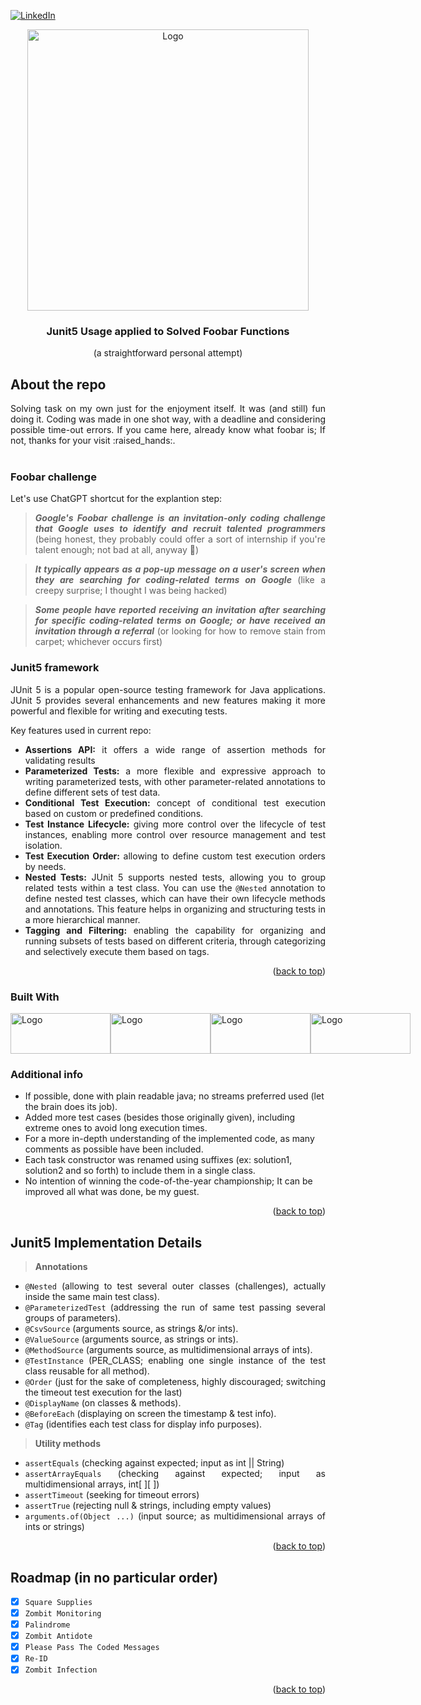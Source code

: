 [![LinkedIn][linkedin-shield]][linkedin-url]

<!-- PROJECT LOGO -->
<div align="center">
  <a align="center">
    <img src="https://user-images.githubusercontent.com/53323058/273491246-3129bbb6-670a-49dc-a43c-87937bca67a2.png" alt="Logo" width="450">
  </a>
  <h3 align="center">Junit5 Usage applied to Solved Foobar Functions</h3>
  <p align="center">
     (a straightforward personal attempt)
  </p>
</div>

<!-- ABOUT THE REPO -->
## About the repo

<div align="justify">
Solving task on my own just for the enjoyment itself. It was (and still) fun doing it. Coding was made in one shot way, with a deadline and considering possible time-out errors. If you came here, already know what foobar is; If not, thanks for your visit :raised_hands:. <br /> <br />
  
### Foobar challenge

  Let's use ChatGPT shortcut for the explantion step: 
  
> **_Google's Foobar challenge is an invitation-only coding challenge that Google uses to identify and recruit talented programmers_** (being honest, they probably could offer a sort of internship if you're talent enough; not bad at all, anyway :muscle:)

> **_It typically appears as a pop-up message on a user's screen when they are searching for coding-related terms on Google_** (like a creepy surprise; I thought I was being hacked)

> **_Some people have reported receiving an invitation after searching for specific coding-related terms on Google; or have received an invitation through a referral_** (or looking for how to remove stain from carpet; whichever occurs first)

### Junit5 framework

   JUnit 5 is a popular open-source testing framework for Java applications. JUnit 5 provides several enhancements and new features making it more powerful and flexible for writing and executing tests.

Key features used in current repo:

* **Assertions API:** it offers a wide range of assertion methods for validating results
* **Parameterized Tests:** a more flexible and expressive approach to writing parameterized tests, with other parameter-related annotations to define different sets of test data.
* **Conditional Test Execution:** concept of conditional test execution based on custom or predefined conditions.
* **Test Instance Lifecycle:** giving more control over the lifecycle of test instances, enabling more control over resource management and test isolation.
* **Test Execution Order:** allowing to define custom test execution orders by needs.
* **Nested Tests:** JUnit 5 supports nested tests, allowing you to group related tests within a test class. You can use the `@Nested` annotation to define nested test classes, which can have their own lifecycle methods and annotations. This feature helps in organizing and structuring tests in a more hierarchical manner.
* **Tagging and Filtering:** enabling the capability for organizing and running subsets of tests based on different criteria, through categorizing and selectively execute them based on tags.

</div>

<p align="right">(<a href="#readme-top">back to top</a>)</p>

### Built With

<div style="display: flex; flex-direction: row; align=center">
  <a href="https://www.java.com/en/">
    <img class="img"src="https://user-images.githubusercontent.com/53323058/273763700-87da1703-8aaa-473a-82a7-595478683383.png" alt="Logo" width="160" height="65"/>
  </a>
  <a href="https://junit.org/junit5/">
    <img class="img"src="https://user-images.githubusercontent.com/53323058/273760886-5dd75127-437e-478e-9cae-3d28e3d89149.png" alt="Logo" width="160" height="65"/>
  </a>
  <a href="https://maven.apache.org/">
    <img class="img"src="https://user-images.githubusercontent.com/53323058/230741096-33c1b8ab-1ec8-4364-b877-09aaa7df0fcd.png" alt="Logo" width="160" height="65"/>
  </a> 
  <a href="https://netbeans.apache.org/">
    <img class="img"src="https://user-images.githubusercontent.com/53323058/273762946-9cd1d557-5ac2-4dd4-898f-9e0e369ecd72.png" alt="Logo" width="160" height="65"/>
  </a>
</div>

### Additional info

* If possible, done with plain readable java; no streams preferred used (let the brain does its job).
* Added more test cases (besides those originally given), including extreme ones to avoid long execution times.
* For a more in-depth understanding of the implemented code, as many comments as possible have been included.
* Each task constructor was renamed using suffixes (ex: solution1, solution2 and so forth) to include them in a single class.
* No intention of winning the code-of-the-year championship; It can be improved all what was done, be my guest.
 
</div>

<p align="right">(<a href="#readme-top">back to top</a>)</p>

<!-- SUMMARY -->
## Junit5 Implementation Details 

<div align="justify">

> **Annotations**
* `@Nested` (allowing to test several outer classes (challenges), actually inside the same main test class).
* `@ParameterizedTest` (addressing the run of same test passing several groups of parameters).
* `@CsvSource` (arguments source, as strings &/or ints).
* `@ValueSource` (arguments source, as strings or ints).
* `@MethodSource` (arguments source, as multidimensional arrays of ints).
* `@TestInstance` (PER_CLASS; enabling one single instance of the test class reusable for all method).
* `@Order` (just for the sake of completeness, highly discouraged; switching the timeout test execution for the last)
* `@DisplayName` (on classes & methods).
* `@BeforeEach` (displaying on screen the timestamp & test info).
* `@Tag` (identifies each test class for display info purposes).

> **Utility methods**
* `assertEquals` (checking against expected; input as int || String)
* `assertArrayEquals` (checking against expected; input as multidimensional arrays, int[ ][ ])
* `assertTimeout` (seeking for timeout errors)
* `assertTrue` (rejecting null & strings, including empty values)
* `arguments.of(Object ...)` (input source; as multidimensional arrays of ints or strings)
                                
</div>

<p align="right">(<a href="#readme-top">back to top</a>)</p>

<!-- ROADMAP -->
## Roadmap (in no particular order)

- [x] `Square Supplies`
- [x] `Zombit Monitoring`
- [x] `Palindrome`
- [x] `Zombit Antidote`
- [x] `Please Pass The Coded Messages`
- [x] `Re-ID`
- [x] `Zombit Infection`

<p align="right">(<a href="#readme-top">back to top</a>)</p>

<!-- MARKDOWN LINKS & IMAGES -->
<!-- https://www.markdownguide.org/basic-syntax/#reference-style-links -->
[linkedin-shield]: https://user-images.githubusercontent.com/53323058/230575198-fa1acbf4-8f82-4d8e-b245-3979276bc240.png
[linkedin-url]: https://linkedin.com/in/
 
